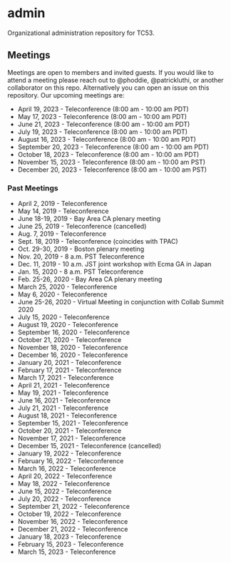 # admin
Organizational administration repository for TC53.

## Meetings

Meetings are open to members and invited guests. If you would like to attend a meeting please reach out to @phoddie, @patrickluthi, or another collaborator on this repo. Alternatively you can open an issue on this repository. Our upcoming meetings are:

* April 19, 2023 - Teleconference (8:00 am - 10:00 am PDT)
* May 17, 2023 - Teleconference (8:00 am - 10:00 am PDT)
* June 21, 2023 - Teleconference (8:00 am - 10:00 am PDT)
* July 19, 2023 - Teleconference (8:00 am - 10:00 am PDT)
* August 16, 2023 - Teleconference (8:00 am - 10:00 am PDT)
* September 20, 2023 - Teleconference (8:00 am - 10:00 am PDT)
* October 18, 2023 - Teleconference (8:00 am - 10:00 am PDT)
* November 15, 2023 - Teleconference (8:00 am - 10:00 am PST)
* December 20, 2023 - Teleconference (8:00 am - 10:00 am PST)

### Past Meetings
* April 2, 2019 - Teleconference 
* May 14, 2019 - Teleconference
* June 18-19, 2019 - Bay Area CA plenary meeting
* June 25, 2019 - Teleconference (cancelled)
* Aug. 7, 2019 - Teleconference
* Sept. 18, 2019 - Teleconference (coincides with TPAC)
* Oct. 29-30, 2019 - Boston plenary meeting
* Nov. 20, 2019 - 8 a.m. PST Teleconference
* Dec. 11, 2019 - 10 a.m. JST joint workshop with Ecma GA in Japan
* Jan. 15, 2020 -  8 a.m. PST Teleconference
* Feb. 25-26, 2020 - Bay Area CA plenary meeting
* March 25, 2020 - Teleconference
* May 6, 2020 - Teleconference
* June 25-26, 2020 - Virtual Meeting in conjunction with Collab Summit 2020
* July 15, 2020 - Teleconference
* August 19, 2020 - Teleconference
* September 16, 2020 - Teleconference
* October 21, 2020 - Teleconference
* November 18, 2020 - Teleconference
* December 16, 2020 - Teleconference
* January 20, 2021 - Teleconference
* February 17, 2021 - Teleconference
* March 17, 2021 - Teleconference
* April 21, 2021 - Teleconference
* May 19, 2021 - Teleconference
* June 16, 2021 - Teleconference
* July 21, 2021 - Teleconference
* August 18, 2021 - Teleconference
* September 15, 2021 - Teleconference
* October 20, 2021 - Teleconference
* November 17, 2021 - Teleconference
* December 15, 2021 - Teleconference (cancelled)
* January 19, 2022 - Teleconference
* February 16, 2022 - Teleconference
* March 16, 2022 - Teleconference
* April 20, 2022 - Teleconference
* May 18, 2022 - Teleconference
* June 15, 2022 - Teleconference
* July 20, 2022 - Teleconference
* September 21, 2022 - Teleconference
* October 19, 2022 - Teleconference
* November 16, 2022 - Teleconference
* December 21, 2022 - Teleconference
* January 18, 2023 - Teleconference
* February 15, 2023 - Teleconference
* March 15, 2023 - Teleconference
